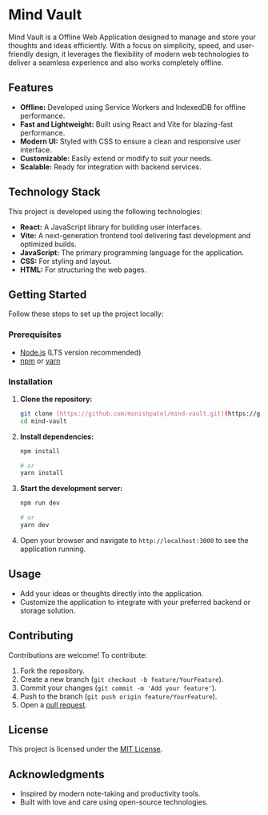 # Mind Vault

Mind Vault is a Offline Web Application designed to manage and store your thoughts and ideas efficiently. With a focus on simplicity, speed, and user-friendly design, it leverages the flexibility of modern web technologies to deliver a seamless experience and also works completely offline.

## Features

* **Offline:** Developed using Service Workers and IndexedDB for offline performance.
* **Fast and Lightweight:** Built using React and Vite for blazing-fast performance.
* **Modern UI:** Styled with CSS to ensure a clean and responsive user interface.
* **Customizable:** Easily extend or modify to suit your needs.
* **Scalable:** Ready for integration with backend services.

## Technology Stack

This project is developed using the following technologies:

* **React:** A JavaScript library for building user interfaces.
* **Vite:** A next-generation frontend tool delivering fast development and optimized builds.
* **JavaScript:** The primary programming language for the application.
* **CSS:** For styling and layout.
* **HTML:** For structuring the web pages.

## Getting Started

Follow these steps to set up the project locally:

### Prerequisites

* [Node.js](https://nodejs.org/) (LTS version recommended)
* [npm](https://www.npmjs.com/) or [yarn](https://yarnpkg.com/)

### Installation

1.  **Clone the repository:**

    ```bash
    git clone [https://github.com/munishpatel/mind-vault.git](https://github.com/munishpatel/mind-vault.git)
    cd mind-vault
    ```

2.  **Install dependencies:**

    ```bash
    npm install
    ```

    ```bash
    # or
    yarn install
    ```

3.  **Start the development server:**

    ```bash
    npm run dev
    ```

    ```bash
    # or
    yarn dev
    ```

4.  Open your browser and navigate to `http://localhost:3000` to see the application running.

## Usage

* Add your ideas or thoughts directly into the application.
* Customize the application to integrate with your preferred backend or storage solution.

## Contributing

Contributions are welcome! To contribute:

1.  Fork the repository.
2.  Create a new branch (`git checkout -b feature/YourFeature`).
3.  Commit your changes (`git commit -m 'Add your feature'`).
4.  Push to the branch (`git push origin feature/YourFeature`).
5.  Open a [pull request](https://github.com/munishpatel/mind-vault/pulls).

## License

This project is licensed under the [MIT License](LICENSE).

## Acknowledgments

* Inspired by modern note-taking and productivity tools.
* Built with love and care using open-source technologies.
